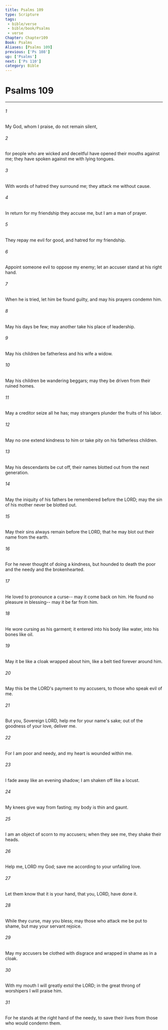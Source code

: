 ```yaml
---
title: Psalms 109
type: Scripture
tags:
 - bible/verse
 - bible/book/Psalms
 - verse
Chapter: Chapter109
Book: Psalms
Aliases: [Psalms 109]
previous: ['Ps 108']
up: ['Psalms']
next: ['Ps 110']
category: Bible
---
```

# Psalms 109

***


###### 1 
My God, whom I praise, do not remain silent, 

###### 2 
for people who are wicked and deceitful have opened their mouths against me; they have spoken against me with lying tongues. 

###### 3 
With words of hatred they surround me; they attack me without cause. 

###### 4 
In return for my friendship they accuse me, but I am a man of prayer. 

###### 5 
They repay me evil for good, and hatred for my friendship. 

###### 6 
Appoint someone evil to oppose my enemy; let an accuser stand at his right hand. 

###### 7 
When he is tried, let him be found guilty, and may his prayers condemn him. 

###### 8 
May his days be few; may another take his place of leadership. 

###### 9 
May his children be fatherless and his wife a widow. 

###### 10 
May his children be wandering beggars; may they be driven from their ruined homes. 

###### 11 
May a creditor seize all he has; may strangers plunder the fruits of his labor. 

###### 12 
May no one extend kindness to him or take pity on his fatherless children. 

###### 13 
May his descendants be cut off, their names blotted out from the next generation. 

###### 14 
May the iniquity of his fathers be remembered before the LORD; may the sin of his mother never be blotted out. 

###### 15 
May their sins always remain before the LORD, that he may blot out their name from the earth. 

###### 16 
For he never thought of doing a kindness, but hounded to death the poor and the needy and the brokenhearted. 

###### 17 
He loved to pronounce a curse-- may it come back on him. He found no pleasure in blessing-- may it be far from him. 

###### 18 
He wore cursing as his garment; it entered into his body like water, into his bones like oil. 

###### 19 
May it be like a cloak wrapped about him, like a belt tied forever around him. 

###### 20 
May this be the LORD's payment to my accusers, to those who speak evil of me. 

###### 21 
But you, Sovereign LORD, help me for your name's sake; out of the goodness of your love, deliver me. 

###### 22 
For I am poor and needy, and my heart is wounded within me. 

###### 23 
I fade away like an evening shadow; I am shaken off like a locust. 

###### 24 
My knees give way from fasting; my body is thin and gaunt. 

###### 25 
I am an object of scorn to my accusers; when they see me, they shake their heads. 

###### 26 
Help me, LORD my God; save me according to your unfailing love. 

###### 27 
Let them know that it is your hand, that you, LORD, have done it. 

###### 28 
While they curse, may you bless; may those who attack me be put to shame, but may your servant rejoice. 

###### 29 
May my accusers be clothed with disgrace and wrapped in shame as in a cloak. 

###### 30 
With my mouth I will greatly extol the LORD; in the great throng of worshipers I will praise him. 

###### 31 
For he stands at the right hand of the needy, to save their lives from those who would condemn them. 
